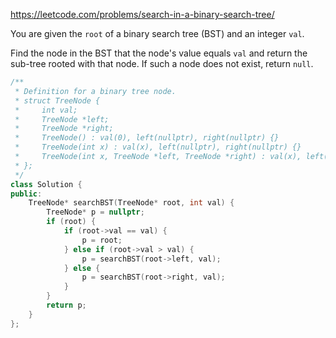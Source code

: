 
https://leetcode.com/problems/search-in-a-binary-search-tree/

You are given the `root` of a binary search tree (BST) and an integer `val`.

Find the node in the BST that the node's value equals `val` and return the sub-tree rooted with that node. If such a node does not exist, return `null`.
```c++
/**
 * Definition for a binary tree node.
 * struct TreeNode {
 *     int val;
 *     TreeNode *left;
 *     TreeNode *right;
 *     TreeNode() : val(0), left(nullptr), right(nullptr) {}
 *     TreeNode(int x) : val(x), left(nullptr), right(nullptr) {}
 *     TreeNode(int x, TreeNode *left, TreeNode *right) : val(x), left(left), right(right) {}
 * };
 */
class Solution {
public:
    TreeNode* searchBST(TreeNode* root, int val) {
        TreeNode* p = nullptr;
        if (root) {
            if (root->val == val) {
                p = root;
            } else if (root->val > val) {
                p = searchBST(root->left, val);
            } else {
                p = searchBST(root->right, val);
            }
        }
        return p;
    }
};
```